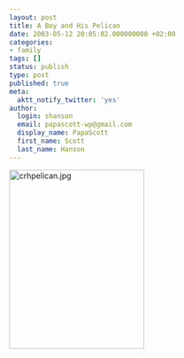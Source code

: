 ```yaml
---
layout: post
title: A Boy and His Pelican
date: 2003-05-12 20:05:02.000000000 +02:00
categories:
- family
tags: []
status: publish
type: post
published: true
meta:
  aktt_notify_twitter: 'yes'
author:
  login: shanson
  email: papascott-wp@gmail.com
  display_name: PapaScott
  first_name: Scott
  last_name: Hanson
---
```

<p><img alt="crhpelican.jpg" src="http://www.papascott.de/wordpress/wp-content/uploads/2003/05/crhpelican.jpg" width="244" height="323" border="0" /></p>
